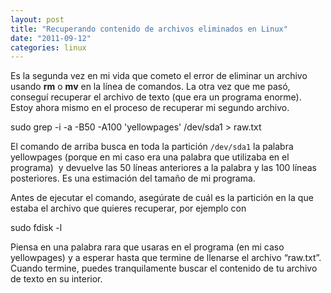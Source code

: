 ```yaml
---
layout: post
title: "Recuperando contenido de archivos eliminados en Linux"
date: "2011-09-12"
categories: linux
---
```


Es la segunda vez en mi vida que cometo el error de eliminar un archivo usando **rm** o **mv** en la línea de comandos. La otra vez que me pasó, conseguí recuperar el archivo de texto (que era un programa enorme). Estoy ahora mismo en el proceso de recuperar mi segundo archivo.

sudo grep -i -a -B50 -A100 'yellowpages' /dev/sda1 > raw.txt

El comando de arriba busca en toda la partición `/dev/sda1` la palabra yellowpages (porque en mi caso era una palabra que utilizaba en el programa)  y devuelve las 50 líneas anteriores a la palabra y las 100 líneas posteriores. Es una estimación del tamaño de mi programa.

Antes de ejecutar el comando, asegúrate de cuál es la partición en la que estaba el archivo que quieres recuperar, por ejemplo con

sudo fdisk -l

Piensa en una palabra rara que usaras en el programa (en mi caso yellowpages) y a esperar hasta que termine de llenarse el archivo “raw.txt”. Cuando termine, puedes tranquilamente buscar el contenido de tu archivo de texto en su interior.
